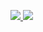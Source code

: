  <p align="leading">
  <a href="https://skillicons.dev">
    <img src="https://skillicons.dev/icons?i=c,cpp,androidstudio,kotlin,python,html,css,js,react" />
   <img src="https://skillicons.dev/icons?i=bootstrap,figma,blender,aws,docker,firebase,wordpress,github" />
  </a>
</p>
